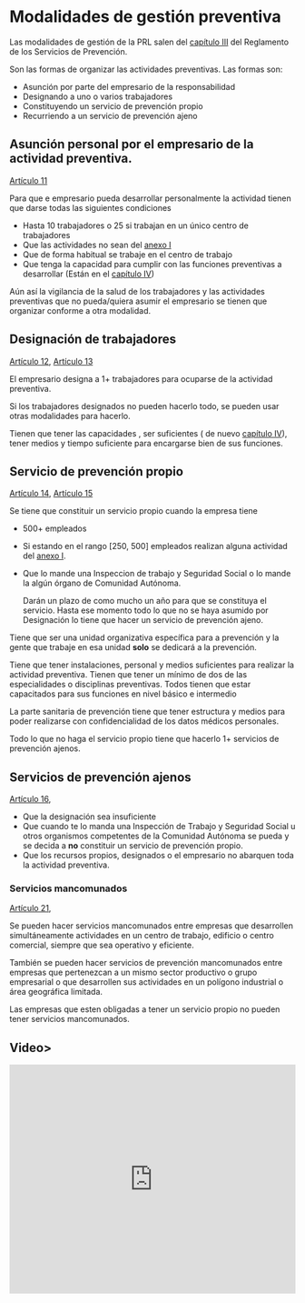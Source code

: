 # Modalidades de gestión preventiva

Las modalidades de gestión de la PRL salen del
[capítulo III](https://www.boe.es/buscar/act.php?id=BOE-A-1997-1853#ciii) del
Reglamento de los Servicios de Prevención.

Son las formas de organizar las actividades preventivas. Las formas son:

- Asunción por parte del empresario de la responsabilidad
- Designando a uno o varios trabajadores
- Constituyendo un servicio de prevención propio
- Recurriendo a un servicio de prevención ajeno

## Asunción personal por el empresario de la actividad preventiva.

[Artículo 11](https://www.boe.es/buscar/act.php?id=BOE-A-1997-1853#a11)

Para que e empresario pueda desarrollar personalmente la actividad tienen que
darse todas las siguientes condiciones

- Hasta 10 trabajadores o 25 si trabajan en un único centro de trabajadores
- Que las actividades no sean del
[anexo I](https://www.boe.es/buscar/act.php?id=BOE-A-1997-1853#ani)
- Que de forma habitual se trabaje en el centro de trabajo
- Que tenga la capacidad para cumplir con las funciones preventivas a
desarrollar (Están en el
[capítulo IV](https://www.boe.es/buscar/act.php?id=BOE-A-1997-1853#civ))

Aún así la vigilancia de la salud de los trabajadores y las actividades
preventivas que no pueda/quiera asumir el empresario se tienen que organizar
conforme a otra modalidad.

## Designación de trabajadores

[Artículo 12](https://www.boe.es/buscar/act.php?id=BOE-A-1997-1853#a12),
[Artículo 13](https://www.boe.es/buscar/act.php?id=BOE-A-1997-1853#a13)

El empresario designa a 1+ trabajadores para ocuparse de la actividad
preventiva.

Si los trabajadores designados no pueden hacerlo todo, se pueden usar otras
modalidades para hacerlo.

Tienen que tener las capacidades , ser suficientes ( de nuevo
[capítulo IV](https://www.boe.es/buscar/act.php?id=BOE-A-1997-1853#civ)), tener
medios y tiempo suficiente para encargarse bien de sus funciones.

## Servicio de prevención propio

[Artículo 14](https://www.boe.es/buscar/act.php?id=BOE-A-1997-1853#a14),
[Artículo 15](https://www.boe.es/buscar/act.php?id=BOE-A-1997-1853#a15)

Se tiene que constituir un servicio propio cuando la empresa tiene

- 500+ empleados
- Si estando en el rango [250, 500] empleados realizan alguna actividad del
[anexo I](https://www.boe.es/buscar/act.php?id=BOE-A-1997-1853#ani).
- Que lo mande una Inspeccion de trabajo y Seguridad Social o lo mande la
algún órgano de Comunidad Autónoma.

    Darán un plazo de como mucho un año para que se constituya el servicio.
Hasta ese momento todo lo que no se haya asumido por Designación lo tiene que
hacer un servicio de prevención ajeno.

Tiene que ser una unidad organizativa específica para a prevención y la gente
que trabaje en esa unidad **solo** se dedicará a la prevención.

Tiene que tener instalaciones, personal y medios suficientes para realizar la
actividad preventiva. Tienen que tener un mínimo de dos de las especialidades o
disciplinas preventivas. Todos tienen que estar capacitados para sus
funciones en nivel básico e intermedio

La parte sanitaria de prevención tiene que tener estructura y medios para poder
realizarse con confidencialidad de los datos médicos personales.

Todo lo que no haga el servicio propio tiene que hacerlo 1+ servicios de
prevención ajenos.

## Servicios de prevención ajenos

[Artículo 16](https://www.boe.es/buscar/act.php?id=BOE-A-1997-1853#a16),

- Que la designación sea insuficiente
- Que cuando te lo manda una Inspección de Trabajo y Seguridad Social u otros
organismos competentes de la Comunidad Autónoma se pueda y se decida a **no**
constituir un servicio de prevención propio.
- Que los recursos propios, designados o el empresario no abarquen toda la
actividad preventiva.

### Servicios mancomunados
[Artículo 21](https://www.boe.es/buscar/act.php?id=BOE-A-1997-1853#a21),

Se pueden hacer servicios mancomunados entre empresas que desarrollen
simultáneamente actividades en un centro de trabajo, edificio o centro
comercial, siempre que sea operativo y eficiente.

También se pueden hacer servicios de prevención mancomunados entre empresas que
pertenezcan a un mismo sector productivo o grupo empresarial o que desarrollen
sus actividades en un polígono industrial o área geográfica limitada.

Las empresas que esten obligadas a tener un servicio propio no pueden tener
servicios mancomunados.

## Video>
<iframe id="player" type="text/html"
  src="https://www.youtube.com/embed/zBP4IgeOHgs"
  frameborder="0"
  allow="accelerometer; clipboard-write; encrypted-media; gyroscope; picture-in-picture"
  allowfullscreen="true"
  style="
    width: 100%;
    aspect-ratio: 5/4;
    margin: auto;
    border: none"
/>
